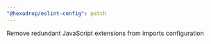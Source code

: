 ```yaml
---
"@hexadrop/eslint-config": patch
---
```


Remove redundant JavaScript extensions from imports configuration
